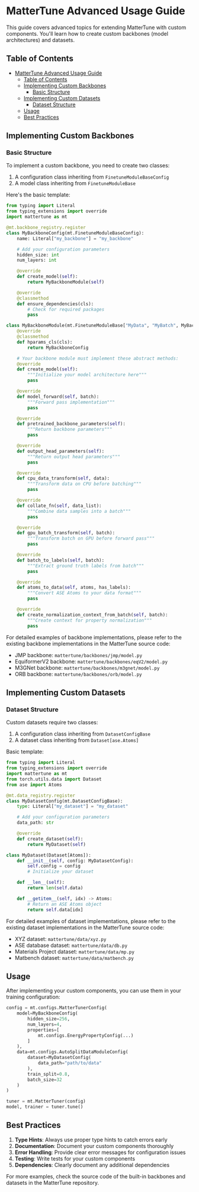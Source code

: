 # MatterTune Advanced Usage Guide

This guide covers advanced topics for extending MatterTune with custom components. You'll learn how to create custom backbones (model architectures) and datasets.

## Table of Contents
- [MatterTune Advanced Usage Guide](#mattertune-advanced-usage-guide)
  - [Table of Contents](#table-of-contents)
  - [Implementing Custom Backbones](#implementing-custom-backbones)
    - [Basic Structure](#basic-structure)
  - [Implementing Custom Datasets](#implementing-custom-datasets)
    - [Dataset Structure](#dataset-structure)
  - [Usage](#usage)
  - [Best Practices](#best-practices)

## Implementing Custom Backbones

### Basic Structure
To implement a custom backbone, you need to create two classes:
1. A configuration class inheriting from `FinetuneModuleBaseConfig`
2. A model class inheriting from `FinetuneModuleBase`

Here's the basic template:

```python
from typing import Literal
from typing_extensions import override
import mattertune as mt

@mt.backbone_registry.register
class MyBackboneConfig(mt.FinetuneModuleBaseConfig):
    name: Literal["my_backbone"] = "my_backbone"

    # Add your configuration parameters
    hidden_size: int
    num_layers: int

    @override
    def create_model(self):
        return MyBackboneModule(self)

    @override
    @classmethod
    def ensure_dependencies(cls):
        # Check for required packages
        pass

class MyBackboneModule(mt.FinetuneModuleBase["MyData", "MyBatch", MyBackboneConfig]):
    @override
    @classmethod
    def hparams_cls(cls):
        return MyBackboneConfig

    # Your backbone module must implement these abstract methods:
    @override
    def create_model(self):
        """Initialize your model architecture here"""
        pass

    @override
    def model_forward(self, batch):
        """Forward pass implementation"""
        pass

    @override
    def pretrained_backbone_parameters(self):
        """Return backbone parameters"""
        pass

    @override
    def output_head_parameters(self):
        """Return output head parameters"""
        pass

    @override
    def cpu_data_transform(self, data):
        """Transform data on CPU before batching"""
        pass

    @override
    def collate_fn(self, data_list):
        """Combine data samples into a batch"""
        pass

    @override
    def gpu_batch_transform(self, batch):
        """Transform batch on GPU before forward pass"""
        pass

    @override
    def batch_to_labels(self, batch):
        """Extract ground truth labels from batch"""
        pass

    @override
    def atoms_to_data(self, atoms, has_labels):
        """Convert ASE Atoms to your data format"""
        pass

    @override
    def create_normalization_context_from_batch(self, batch):
        """Create context for property normalization"""
        pass
```

For detailed examples of backbone implementations, please refer to the existing backbone implementations in the MatterTune source code:
- JMP backbone: `mattertune/backbones/jmp/model.py`
- EquiformerV2 backbone: `mattertune/backbones/eqV2/model.py`
- M3GNet backbone: `mattertune/backbones/m3gnet/model.py`
- ORB backbone: `mattertune/backbones/orb/model.py`

## Implementing Custom Datasets

### Dataset Structure

Custom datasets require two classes:
1. A configuration class inheriting from `DatasetConfigBase`
2. A dataset class inheriting from `Dataset[ase.Atoms]`

Basic template:

```python
from typing import Literal
from typing_extensions import override
import mattertune as mt
from torch.utils.data import Dataset
from ase import Atoms

@mt.data_registry.register
class MyDatasetConfig(mt.DatasetConfigBase):
    type: Literal["my_dataset"] = "my_dataset"

    # Add your configuration parameters
    data_path: str

    @override
    def create_dataset(self):
        return MyDataset(self)

class MyDataset(Dataset[Atoms]):
    def __init__(self, config: MyDatasetConfig):
        self.config = config
        # Initialize your dataset

    def __len__(self):
        return len(self.data)

    def __getitem__(self, idx) -> Atoms:
        # Return an ASE Atoms object
        return self.data[idx]
```

For detailed examples of dataset implementations, please refer to the existing dataset implementations in the MatterTune source code:
- XYZ dataset: `mattertune/data/xyz.py`
- ASE database dataset: `mattertune/data/db.py`
- Materials Project dataset: `mattertune/data/mp.py`
- Matbench dataset: `mattertune/data/matbench.py`

## Usage

After implementing your custom components, you can use them in your training configuration:

```python
config = mt.configs.MatterTunerConfig(
    model=MyBackboneConfig(
        hidden_size=256,
        num_layers=4,
        properties=[
            mt.configs.EnergyPropertyConfig(...)
        ]
    ),
    data=mt.configs.AutoSplitDataModuleConfig(
        dataset=MyDatasetConfig(
            data_path="path/to/data"
        ),
        train_split=0.8,
        batch_size=32
    )
)

tuner = mt.MatterTuner(config)
model, trainer = tuner.tune()
```

## Best Practices

1. **Type Hints**: Always use proper type hints to catch errors early
2. **Documentation**: Document your custom components thoroughly
3. **Error Handling**: Provide clear error messages for configuration issues
4. **Testing**: Write tests for your custom components
5. **Dependencies**: Clearly document any additional dependencies

For more examples, check the source code of the built-in backbones and datasets in the MatterTune repository.
